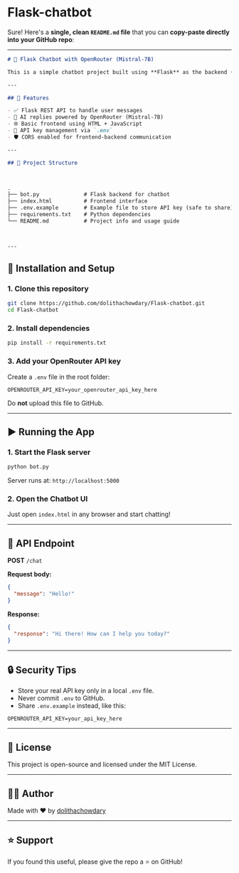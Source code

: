 # Flask-chatbot
Sure! Here's a **single, clean `README.md` file** that you can **copy-paste directly into your GitHub repo**:

---

```markdown
# 💬 Flask Chatbot with OpenRouter (Mistral-7B)

This is a simple chatbot project built using **Flask** as the backend (`bot.py`) and a basic **HTML frontend** (`index.html`). It uses **OpenRouter**'s AI models like `mistralai/mistral-7b-instruct` to generate intelligent responses.

---

## 🚀 Features

- ✅ Flask REST API to handle user messages
- 🤖 AI replies powered by OpenRouter (Mistral-7B)
- 🌐 Basic frontend using HTML + JavaScript
- 🔐 API key management via `.env`
- 🛡️ CORS enabled for frontend-backend communication

---

## 📁 Project Structure



.
├── bot.py              # Flask backend for chatbot
├── index.html          # Frontend interface
├── .env.example        # Example file to store API key (safe to share)
├── requirements.txt    # Python dependencies
└── README.md           # Project info and usage guide



---
````

## 🧪 Installation and Setup

### 1. Clone this repository

```bash
git clone https://github.com/dolithachowdary/Flask-chatbot.git
cd Flask-chatbot
````

### 2. Install dependencies

```bash
pip install -r requirements.txt
```

### 3. Add your OpenRouter API key

Create a `.env` file in the root folder:

```env
OPENROUTER_API_KEY=your_openrouter_api_key_here
```

Do **not** upload this file to GitHub.

---

## ▶️ Running the App

### 1. Start the Flask server

```bash
python bot.py
```

Server runs at: `http://localhost:5000`

### 2. Open the Chatbot UI

Just open `index.html` in any browser and start chatting!

---

## 📡 API Endpoint

**POST** `/chat`

**Request body:**

```json
{
  "message": "Hello!"
}
```

**Response:**

```json
{
  "response": "Hi there! How can I help you today?"
}
```

---

## 🔒 Security Tips

* Store your real API key only in a local `.env` file.
* Never commit `.env` to GitHub.
* Share `.env.example` instead, like this:

```env
OPENROUTER_API_KEY=your_api_key_here
```

---

## 📄 License

This project is open-source and licensed under the MIT License.

---

## 🙋‍♀️ Author

Made with ❤️ by [dolithachowdary](https://github.com/dolithachowdary)

---

## ⭐️ Support

If you found this useful, please give the repo a ⭐ on GitHub!




